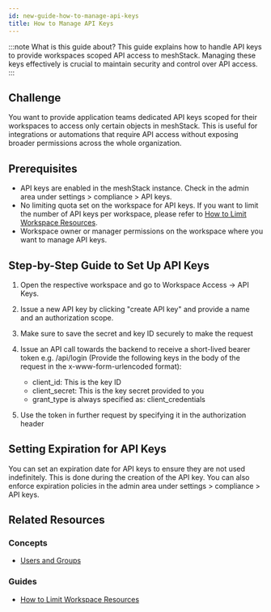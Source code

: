 ```yaml
---
id: new-guide-how-to-manage-api-keys
title: How to Manage API Keys
---
```


:::note What is this guide about?
This guide explains how to handle API keys to provide workspaces scoped API access to meshStack. Managing these keys effectively is crucial to maintain security and control over API access. 
:::

## Challenge

You want to provide application teams dedicated API keys scoped for their workspaces to access only certain objects in meshStack. This is useful for integrations or automations that require API access without exposing broader permissions across the whole organization.

## Prerequisites

- API keys are enabled in the meshStack instance. Check in the admin area under settings > compliance > API keys.
- No limiting quota set on the workspace for API keys. If you want to limit the number of API keys per workspace, please refer to [How to Limit Workspace Resources](/docs/new-guide-how-to-limit-workspace-resources).
- Workspace owner or manager permissions on the workspace where you want to manage API keys.

## Step-by-Step Guide to Set Up API Keys

1. Open the respective workspace and go to Workspace Access → API Keys. 
2. Issue a new API key by clicking "create API key" and provide a name and an authorization scope.
3. Make sure to save the secret and key ID securely to make the request
4. Issue an API call towards the backend to receive a short-lived bearer token e.g. /api/login (Provide the following keys in the body of the request in the x-www-form-urlencoded format):
   
    - client_id: This is the key ID
    - client_secret: This is the key secret provided to you
    - grant_type is always specified as: client_credentials
      
5. Use the token in further request by specifying it in the authorization header

## Setting Expiration for API Keys

You can set an expiration date for API keys to ensure they are not used indefinitely. This is done during the creation of the API key. You can also enforce expiration policies in the admin area under settings > compliance > API keys.

## Related Resources

### Concepts

- [Users and Groups](/docs/new-concept-users-and-groups)

### Guides

- [How to Limit Workspace Resources](/docs/new-guide-how-to-limit-workspace-resources)